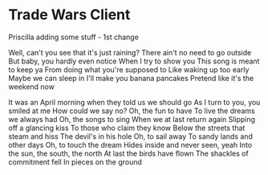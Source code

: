 # Trade Wars Client

Priscilla adding some stuff - 1st change

Well, can't you see that it's just raining?
There ain't no need to go outside
But baby, you hardly even notice
When I try to show you
This song is meant to keep ya
From doing what you're supposed to
Like waking up too early
Maybe we can sleep in
I'll make you banana pancakes
Pretend like it's the weekend now




It was an April morning when they told us we should go
As I turn to you, you smiled at me
How could we say no?
Oh, the fun to have
To live the dreams we always had
Oh, the songs to sing
When we at last return again
Slipping off a glancing kiss
To those who claim they know
Below the streets that steam and hiss
The devil's in his hole
Oh, to sail away
To sandy lands and other days
Oh, to touch the dream
Hides inside and never seen, yeah
Into the sun, the south, the north
At last the birds have flown
The shackles of commitment fell
In pieces on the ground
